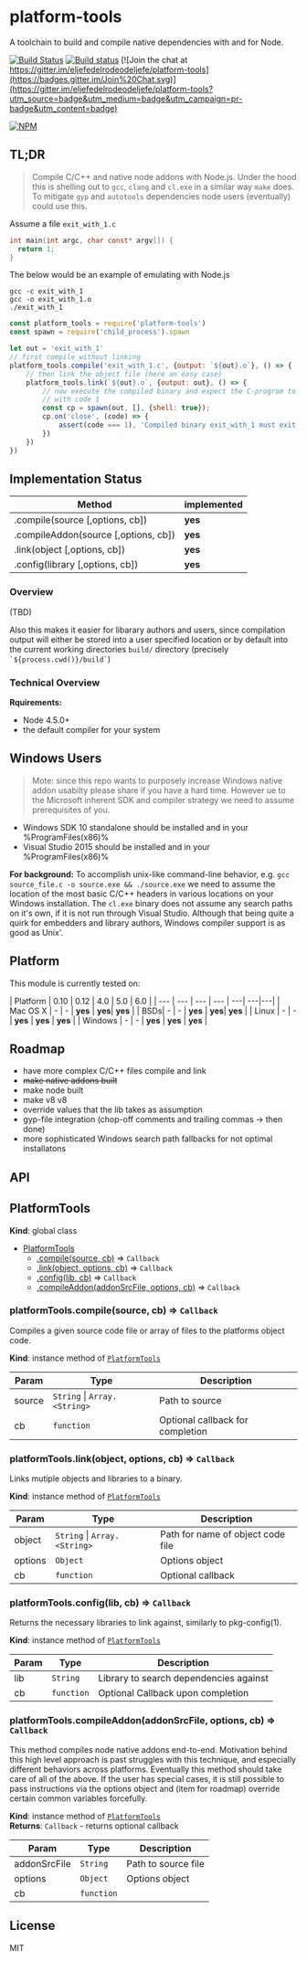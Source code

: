 # platform-tools

A toolchain to build and compile native dependencies with and for Node.

[![Build Status](https://travis-ci.org/eljefedelrodeodeljefe/platform-tools.svg?branch=master)](https://travis-ci.org/eljefedelrodeodeljefe/platform-tools) [![Build status](https://ci.appveyor.com/api/projects/status/59q34ua3i457k27x?svg=true)](https://ci.appveyor.com/project/eljefederodeodeljefe/platform-tools) [![Join the chat at https://gitter.im/eljefedelrodeodeljefe/platform-tools](https://badges.gitter.im/Join%20Chat.svg)](https://gitter.im/eljefedelrodeodeljefe/platform-tools?utm_source=badge&utm_medium=badge&utm_campaign=pr-badge&utm_content=badge)

[![NPM](https://nodei.co/npm-dl/platform-tools.png?months=6&height=2)](https://nodei.co/npm/platform-tools/)

## TL;DR

> Compile C/C++ and native node addons with Node.js. Under the hood this is shelling
out to `gcc`, `clang` and `cl.exe` in a similar way `make` does. To mitigate `gyp` and
`autotools` dependencies node users (eventually) could use this.

Assume a file `exit_with_1.c`

```c
int main(int argc, char const* argv[]) {
  return 1;
}
```

The below would be an example of emulating with Node.js

```console
gcc -c exit_with_1
gcc -o exit_with_1.o
./exit_with_1
```

```js
const platform_tools = require('platform-tools')
const spawn = require('child_process').spawn

let out = 'exit_with_1'
// first compile without linking
platform_tools.compile('exit_with_1.c', {output: `${out}.o`}, () => {
	// then link the object file (here an easy case)
	platform_tools.link(`${out}.o`, {output: out}, () => {
		// now execute the compiled binary and expect the C-program to end
		// with code 1
		const cp = spawn(out, [], {shell: true});
		cp.on('close', (code) => {
			assert(code === 1), 'Compiled binary exit_with_1 must exit with code 1')
		})
	})
})
```

## Implementation Status<a name="status"></a>
| Method | implemented |
| --- | --- |
| .compile(source [,options, cb]) | **yes** |
| .compileAddon(source [,options, cb]) | **yes** |
| .link(object [,options, cb]) | **yes** |
| .config(library [,options, cb]) | **yes** |



### Overview

(TBD)

Also this makes it easier for libarary authors and users, since compilation
output will either be stored into a user specified location or by default into
the current working directories `build/` directory (precisely
``` `${process.cwd()}/build` ```)

### Technical Overview

**Rquirements:**
* Node 4.5.0+
* the default compiler for your system

## Windows Users

> Mote: since this repo wants to purposely increase Windows native addon usabilty
please share if you have a hard time. However ue to the Microsoft inherent SDK
and compiler strategy we need to assume prerequisites of you.

* Windows SDK 10 standalone should be installed and in your %ProgramFiles(x86)%
* Visual Studio 2015 should be installed and in your %ProgramFiles(x86)%

**For background:** To accomplish unix-like command-line behavior, e.g.
`gcc source_file.c -o source.exe && ./source.exe` we need to assume the location
of the most basic C/C++ headers in various locations on your Windows installation.
The `cl.exe` binary does not assume any search paths on it's own, if it is not
run through Visual Studio. Although that being quite a quirk for embedders and
library authors, Windows compiler support is as good as Unix'.

## Platform

This module is currently tested on:

| Platform | 0.10 | 0.12 | 4.0 | 5.0 | 6.0 |
| --- | --- | --- | --- | ---| ---|---|
| Mac OS X | - | - | **yes** | **yes**| **yes** |
| BSDs| - | - | **yes** | **yes**| **yes** |
| Linux | - | - | **yes** | **yes**  | **yes** |
| Windows | - | - | **yes** | **yes**  | **yes** |

## Roadmap

* have more complex C/C++ files compile and link
* ~~make native addons built~~
* make node built
* make v8 v8
* override values that the lib takes as assumption
* gyp-file integration (chop-off comments and trailing commas -> then done)
* more sophisticated Windows search path fallbacks for not optimal installatons


## API
<a name="PlatformTools"></a>

## PlatformTools
**Kind**: global class  

* [PlatformTools](#PlatformTools)
    * [.compile(source, cb)](#PlatformTools+compile) ⇒ <code>Callback</code>
    * [.link(object, options, cb)](#PlatformTools+link) ⇒ <code>Callback</code>
    * [.config(lib, cb)](#PlatformTools+config) ⇒ <code>Callback</code>
    * [.compileAddon(addonSrcFile, options, cb)](#PlatformTools+compileAddon) ⇒ <code>Callback</code>

<a name="PlatformTools+compile"></a>

### platformTools.compile(source, cb) ⇒ <code>Callback</code>
Compiles a given source code file or array of files to the platforms object
code.

**Kind**: instance method of <code>[PlatformTools](#PlatformTools)</code>  

| Param | Type | Description |
| --- | --- | --- |
| source | <code>String</code> &#124; <code>Array.&lt;String&gt;</code> | Path to source |
| cb | <code>function</code> | Optional callback for completion |

<a name="PlatformTools+link"></a>

### platformTools.link(object, options, cb) ⇒ <code>Callback</code>
Links mutiple objects and libraries to a binary.

**Kind**: instance method of <code>[PlatformTools](#PlatformTools)</code>  

| Param | Type | Description |
| --- | --- | --- |
| object | <code>String</code> &#124; <code>Array.&lt;String&gt;</code> | Path for name of object code file |
| options | <code>Object</code> | Options object |
| cb | <code>function</code> | Optional callback |

<a name="PlatformTools+config"></a>

### platformTools.config(lib, cb) ⇒ <code>Callback</code>
Returns the necessary libraries to link against, similarly to pkg-config(1).

**Kind**: instance method of <code>[PlatformTools](#PlatformTools)</code>  

| Param | Type | Description |
| --- | --- | --- |
| lib | <code>String</code> | Library to search dependencies against |
| cb | <code>function</code> | Optional Callback upon completion |

<a name="PlatformTools+compileAddon"></a>

### platformTools.compileAddon(addonSrcFile, options, cb) ⇒ <code>Callback</code>
This method compiles node native addons end-to-end. Motivation behind this
high level approach is past struggles with this technique, and especially
different behaviors across platforms. Eventually this method should take
care of all of the above. If the user has special cases, it is still
possible to pass instructions via the options object and (item for roadmap)
override certain common variables forcefully.

**Kind**: instance method of <code>[PlatformTools](#PlatformTools)</code>  
**Returns**: <code>Callback</code> - returns optional callback  

| Param | Type | Description |
| --- | --- | --- |
| addonSrcFile | <code>String</code> | Path to source file |
| options | <code>Object</code> | Options object |
| cb | <code>function</code> |  |

## License

MIT
